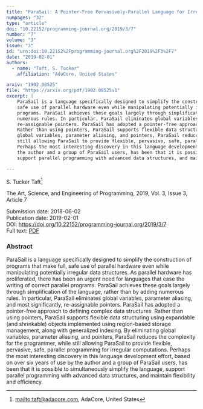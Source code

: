 ```yaml
---
title: "ParaSail: A Pointer-Free Pervasively-Parallel Language for Irregular Computations"
numpages: "32"
type: "article"
doi: "10.22152/programming-journal.org/2019/3/7"
number: "7"
volume: "3"
issue: "3"
id: "urn:doi:10.22152%2Fprogramming-journal.org%2F2019%2F3%2F7"
date: "2019-02-01"
authors: 
  - name: "Taft, S. Tucker"
    affiliation: "AdaCore, United States"

arxiv: "1902.00525"
file: "https://arxiv.org/pdf/1902.00525v1"
excerpt: |
    ParaSail is a language specifically designed to simplify the construction of programs that make full,
    safe use of parallel hardware even while manipulating potentially irregular data structures. As parallel hardware has proliferated, there has been an urgent need for languages that ease the writing of correct parallel
    programs. ParaSail achieves these goals largely through simplification of the language, rather than by adding
    numerous rules. In particular, ParaSail eliminates global variables, parameter aliasing, and most significantly,
    re-assignable pointers. ParaSail has adopted a pointer-free approach to defining complex data structures.
    Rather than using pointers, ParaSail supports flexible data structuring using expandable (and shrinkable) objects implemented using region-based storage management, along with generalized indexing. By eliminating
    global variables, parameter aliasing, and pointers, ParaSail reduces the complexity for the programmer, while
    still allowing ParaSail to provide flexible, pervasive, safe, parallel programming for irregular computations.
    Perhaps the most interesting discovery in this language development effort, based on over six years of use by
    the author and a group of ParaSail users, has been that it is possible to simultaneously simplify the language,
    support parallel programming with advanced data structures, and maintain flexibility and efficiency.

---
```

S. Tucker Taft[^1]

The Art, Science, and Engineering of Programming, 2019, Vol. 3, Issue 3, Article 7

Submission date: 2018-06-02  
Publication date: 2019-02-01  
DOI: <https://doi.org/10.22152/programming-journal.org/2019/3/7>  
Full text: [PDF](https://arxiv.org/pdf/1902.00525v1)  


### Abstract

ParaSail is a language specifically designed to simplify the construction of programs that make full,
safe use of parallel hardware even while manipulating potentially irregular data structures. As parallel hardware has proliferated, there has been an urgent need for languages that ease the writing of correct parallel
programs. ParaSail achieves these goals largely through simplification of the language, rather than by adding
numerous rules. In particular, ParaSail eliminates global variables, parameter aliasing, and most significantly,
re-assignable pointers. ParaSail has adopted a pointer-free approach to defining complex data structures.
Rather than using pointers, ParaSail supports flexible data structuring using expandable (and shrinkable) objects implemented using region-based storage management, along with generalized indexing. By eliminating
global variables, parameter aliasing, and pointers, ParaSail reduces the complexity for the programmer, while
still allowing ParaSail to provide flexible, pervasive, safe, parallel programming for irregular computations.
Perhaps the most interesting discovery in this language development effort, based on over six years of use by
the author and a group of ParaSail users, has been that it is possible to simultaneously simplify the language,
support parallel programming with advanced data structures, and maintain flexibility and efficiency.


[^1]: <mailto:taft@adacore.com>, AdaCore, United States
